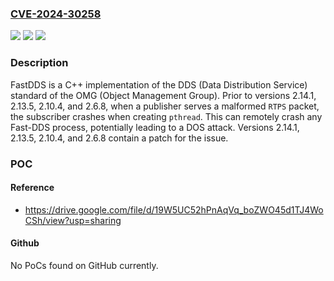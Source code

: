 ### [CVE-2024-30258](https://cve.mitre.org/cgi-bin/cvename.cgi?name=CVE-2024-30258)
![](https://img.shields.io/static/v1?label=Product&message=Fast-DDS&color=blue)
![](https://img.shields.io/static/v1?label=Version&message=%3D%20%3D%202.14.0%20&color=brighgreen)
![](https://img.shields.io/static/v1?label=Vulnerability&message=CWE-20%3A%20Improper%20Input%20Validation&color=brighgreen)

### Description

FastDDS is a C++ implementation of the DDS (Data Distribution Service) standard of the OMG (Object Management Group). Prior to versions 2.14.1, 2.13.5, 2.10.4, and 2.6.8, when a publisher serves a malformed `RTPS` packet, the subscriber crashes when creating `pthread`. This can remotely crash any Fast-DDS process, potentially leading to a DOS attack. Versions 2.14.1, 2.13.5, 2.10.4, and 2.6.8 contain a patch for the issue.

### POC

#### Reference
- https://drive.google.com/file/d/19W5UC52hPnAqVq_boZWO45d1TJ4WoCSh/view?usp=sharing

#### Github
No PoCs found on GitHub currently.

